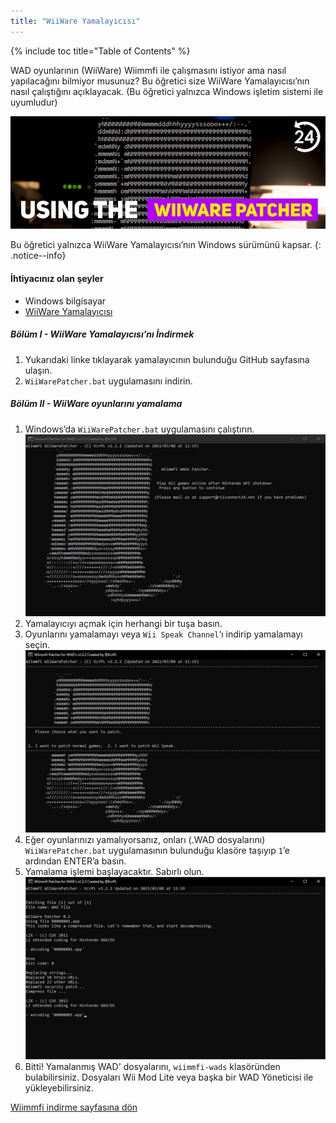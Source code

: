 ```yaml
---
title: "WiiWare Yamalayıcısı"
---
```


{% include toc title="Table of Contents" %}

WAD oyunlarının (WiiWare) Wiimmfi ile çalışmasını istiyor ama nasıl yapılacağını bilmiyor musunuz? Bu öğretici size WiiWare Yamalayıcısı’nın nasıl çalıştığını açıklayacak. (Bu öğretici yalnızca Windows işletim sistemi ile uyumludur)

![WiiWare Yamalayıcısı’nın Kullanımı](/images/rc24_using_the_wiiware_patcher.jpg)

Bu öğretici yalnızca WiiWare Yamalayıcısı’nın Windows sürümünü kapsar.
{: .notice--info}

#### İhtiyacınız olan şeyler

* Windows bilgisayar
* [WiiWare Yamalayıcısı](https://github.com/RiiConnect24/WiiWare-Patcher/releases)

##### Bölüm I - WiiWare Yamalayıcısı’nı İndirmek

1. Yukarıdaki linke tıklayarak yamalayıcının bulunduğu GitHub sayfasına ulaşın.
2. `WiiWarePatcher.bat` uygulamasını indirin.

##### Bölüm II - WiiWare oyunlarını yamalama

1. Windows’da `WiiWarePatcher.bat` uygulamasını çalıştırın. ![WiiWare Yamalayıcısı’nın Ana Menüsü](/images/WiiWare-Patcher/1.JPG)
2. Yamalayıcıyı açmak için herhangi bir tuşa basın.
3. Oyunlarını yamalamayı veya `Wii Speak Channel`‘ı indirip yamalamayı seçin. ![Yamalama yöntemi seçimi](/images/WiiWare-Patcher/2.JPG)
4. Eğer oyunlarınızı yamalıyorsanız, onları (.WAD dosyalarını) `WiiWarePatcher.bat` uygulamasının bulunduğu klasöre taşıyıp `1`’e ardından ENTER’a basın.
5. Yamalama işlemi başlayacaktır. Sabırlı olun. ![Yamalama...](/images/WiiWare-Patcher/3.JPG)
6. Bitti! Yamalanmış WAD' dosyalarını, `wiimmfi-wads` klasöründen bulabilirsiniz. Dosyaları Wii Mod Lite veya başka bir WAD Yöneticisi ile yükleyebilirsiniz.

[Wiimmfi indirme sayfasına dön](wiimmfi)
